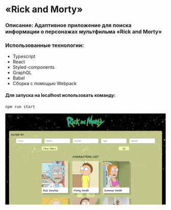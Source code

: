 # «Rick and Morty»

### Описание: Адаптивное приложение для поиска информации о персонажах мультфильма «Rick and Morty»

### Использованные технологии:

- Typescript
- React
- Styled-components
- GraphQL
- Babel
- Сборка с помощью Webpack

#### Для запуска на localhost использовать команду:

```
npm run start
```

<!--![Characters list](./screenshots/main.jpg)   -->
<img src="./screenshots/main.jpg" style="width: 600px">

